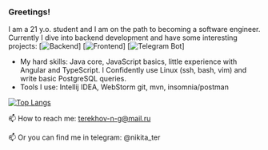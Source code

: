### Greetings!
I am a 21 y.o. student and I am on the path to becoming a software engineer. Currently I dive into backend development and have some interesting projects:
[![Backend](https://github.com/Terekhov-Nikita/Hotel-it-back)]
[![Frontend](https://github.com/Terekhov-Nikita/Hotel-it-front)]
[![Telegram Bot](https://github.com/Terekhov-Nikita/TelegramBot)]

- My hard skills: Java core, JavaScript basics, little experience with Angular and TypeScript. I Confidently use Linux (ssh, bash, vim) and write basic PostgreSQL queries.
- Tools I use: Intellij IDEA, WebStorm git, mvn, insomnia/postman

[![Top Langs](https://github-readme-stats.vercel.app/api/top-langs/?username=nikikiT&layout=compact)](https://github.com/nikikiT/github-readme-stats)

📫 How to reach me: terekhov-n-g@mail.ru

📫 Or you can find me in telegram: @nikita_ter

<!--
**nikikiT/nikikiT** is a ✨ _special_ ✨ repository because its `README.md` (this file) appears on your GitHub profile.

Here are some ideas to get you started:

- 🔭 I’m currently working on ...
- 🌱 I’m currently learning ...
- 👯 I’m looking to collaborate on ...
- 🤔 I’m looking for help with ...
- 💬 Ask me about ...
- 📫 How to reach me: ...
- 😄 Pronouns: ...
- ⚡ Fun fact: ...
-->
